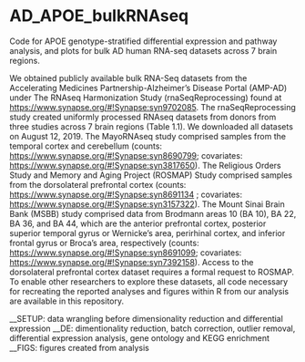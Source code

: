 # AD_APOE_bulkRNAseq
Code for APOE genotype-stratified differential expression and pathway analysis, and plots for bulk AD human RNA-seq datasets across 7 brain regions.

We obtained publicly available bulk RNA-Seq datasets from the Accelerating Medicines Partnership-Alzheimer’s Disease Portal (AMP-AD) under The RNAseq Harmonization Study (rnaSeqReprocessing) found at https://www.synapse.org/#!Synapse:syn9702085. The rnaSeqReprocessing study created uniformly processed RNAseq datasets from donors from three studies across 7 brain regions (Table 1.1). We downloaded all datasets on August 12, 2019. The MayoRNAseq study comprised samples from the temporal cortex and cerebellum (counts: https://www.synapse.org/#!Synapse:syn8690799; covariates: https://www.synapse.org/#!Synapse:syn3817650). The Religious Orders Study and Memory and Aging Project (ROSMAP) Study comprised samples from the dorsolateral prefrontal cortex (counts: https://www.synapse.org/#!Synapse:syn8691134 ; covariates: https://www.synapse.org/#!Synapse:syn3157322). The Mount Sinai Brain Bank (MSBB) study comprised data from Brodmann areas 10 (BA 10), BA 22, BA 36, and BA 44, which are the anterior prefrontal cortex, posterior superior temporal gyrus or Wernicke’s area, perirhinal cortex, and inferior frontal gyrus or Broca’s area, respectively (counts: https://www.synapse.org/#!Synapse:syn8691099; covariates: https://www.synapse.org/#!Synapse:syn7392158). Access to the dorsolateral prefrontal cortex dataset requires a formal request to ROSMAP. To enable other researchers to explore these datasets, all code necessary for recreating the reported analyses and figures within R from our analysis are available in this repository.

__SETUP: data wrangling before dimensionality reduction and differential expression
__DE: dimentionality reduction, batch correction, outlier removal, differential expression analysis, gene ontology and KEGG enrichment
__FIGS: figures created from analysis
